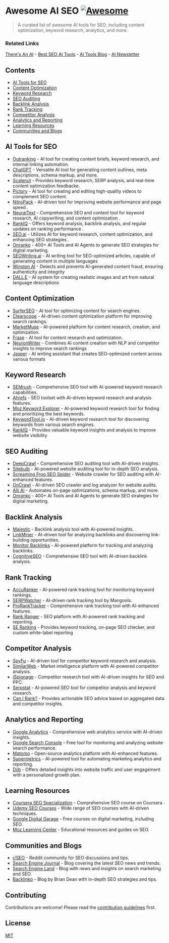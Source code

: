 # Awesome AI SEO [![Awesome](https://awesome.re/badge-flat.svg)](https://awesome.re)

> A curated list of awesome AI tools for SEO, including content optimization, keyword research, analytics, and more.

### Related Links

[There's An AI](https://theresanai.com) - [Best SEO AI Tools](https://theresanai.com/category/seo) - [AI Tools Blog](https://blog.theresanai.com) - [AI Newsletter](https://newsletter.theresanai.com)

## Contents

- [AI Tools for SEO](#ai-tools-for-seo)
- [Content Optimization](#content-optimization)
- [Keyword Research](#keyword-research)
- [SEO Auditing](#seo-auditing)
- [Backlink Analysis](#backlink-analysis)
- [Rank Tracking](#rank-tracking)
- [Competitor Analysis](#competitor-analysis)
- [Analytics and Reporting](#analytics-and-reporting)
- [Learning Resources](#learning-resources)
- [Communities and Blogs](#communities-and-blogs)

## AI Tools for SEO

- [Outranking](https://www.outranking.io/) - AI tool for creating content briefs, keyword research, and internal linking automation.
- [ChatGPT](https://openai.com/) - Versatile AI tool for generating content outlines, meta descriptions, schema markup, and more.
- [Scalenut](https://www.scalenut.com/) - Provides keyword research, SERP analysis, and real-time content optimization feedbacke.
- [Pictory](https://pictory.ai/) - AI tool for creating and editing high-quality videos to complement SEO content.
- [NitroPack](https://nitropack.io/) - AI-driven tool for improving website performance and page speed .
- [NeuralText](https://www.neuraltext.com/) - Comprehensive SEO and content tool for keyword research, AI copywriting, and content optimization .
- [RankIQ](https://www.rankiq.com/) - Offers keyword analysis, backlink analysis, and regular updates on ranking performance .
- [SEO.ai](https://seo.ai/) - Utilizes AI for keyword research, content optimization, and enhancing SEO strategies .
- [Onranko](https://onranko.com/) - 400+ AI Tools and AI Agents to generate SEO strategies for digital marketing.
- [SEOWriting.ai](https://seowriting.ai/) - AI writing tool for SEO-optimized articles, capable of generating content in multiple languages 
- [Winston AI](https://winston.ai/) - Detects and prevents AI-generated content fraud, ensuring authenticity and integrity 
- [DALL·E](https://www.openai.com/dall-e-3/) - AI system for creating realistic images and art from natural language descriptions 


## Content Optimization

- [SurferSEO](https://surferseo.com/) - AI tool for optimizing content for search engines.
- [Clearscope](https://www.clearscope.io/) - AI-driven content optimization platform for improving search rankings.
- [MarketMuse](https://www.marketmuse.com/) - AI-powered platform for content research, creation, and optimization.
- [Frase](https://www.frase.io/) - AI tool for content research and optimization.
- [NeuronWriter](https://neuronwriter.com/) - Combines AI content creation with NLP and competitor insights to improve search rankings
- [Jasper](https://www.jasper.ai/) - AI writing assistant that creates SEO-optimized content across various formats

## Keyword Research

- [SEMrush](https://www.semrush.com/) - Comprehensive SEO tool with AI-powered keyword research capabilities.
- [Ahrefs](https://ahrefs.com/) - SEO toolset with AI-driven keyword research and analysis features.
- [Moz Keyword Explorer](https://moz.com/explorer) - AI-powered keyword research tool for finding and prioritizing the best keywords.
- [KeywordTool.io](https://keywordtool.io/) - AI-driven keyword research tool for discovering keywords from various search engines.
- [RankIQ](https://www.rankiq.com/) - Provides valuable keyword insights and analysis to improve website visibility

## SEO Auditing

- [DeepCrawl](https://www.deepcrawl.com/) - Comprehensive SEO auditing tool with AI-driven insights.
- [Sitebulb](https://sitebulb.com/) - AI-powered website auditing tool for in-depth SEO analysis.
- [Screaming Frog SEO Spider](https://www.screamingfrog.co.uk/seo-spider/) - Website crawler for SEO auditing with AI-enhanced features.
- [OnCrawl](https://www.oncrawl.com/) - AI-driven SEO crawler and log analyzer for website audits.
- [Alli AI](https://www.alliai.com/) - Automates on-page optimizations, schema markup, and more.
- [Onranko](https://onranko.com/) - 400+ AI Tools and AI Agents to generate SEO strategies for digital marketing.

## Backlink Analysis

- [Majestic](https://majestic.com/) - Backlink analysis tool with AI-powered insights.
- [LinkMiner](https://linkminer.com/) - AI-driven tool for analyzing backlinks and discovering link-building opportunities.
- [Monitor Backlinks](https://monitorbacklinks.com/) - AI-powered platform for tracking and analyzing backlinks.
- [CognitiveSEO](https://cognitiveseo.com/) - Comprehensive SEO tool with AI-driven backlink analysis.

## Rank Tracking

- [AccuRanker](https://www.accuranker.com/) - AI-powered rank tracking tool for monitoring keyword rankings.
- [SERPWatcher](https://serpwatcher.com/) - AI-driven rank tracking tool by Mangools.
- [ProRankTracker](https://proranktracker.com/) - Comprehensive rank tracking tool with AI-enhanced features.
- [Rank Ranger](https://www.rankranger.com/) - SEO platform with AI-powered rank tracking and reporting.
- [SE Ranking](https://seranking.com/) - Provides keyword tracking, on-page SEO checker, and custom white-label reporting

## Competitor Analysis

- [SpyFu](https://www.spyfu.com/) - AI-driven tool for competitor keyword research and analysis.
- [SimilarWeb](https://www.similarweb.com/) - Market intelligence platform with AI-powered competitor analysis.
- [iSpionage](https://www.ispionage.com/) - Competitor research tool with AI-driven insights for SEO and PPC.
- [Serpstat](https://serpstat.com/) - AI-powered SEO tool for competitor analysis and keyword research.
- [Can I Rank?](https://www.canirank.com/) - Provides actionable SEO advice based on aggregated data and competitor insights.

## Analytics and Reporting

- [Google Analytics](https://analytics.google.com/) - Comprehensive web analytics service with AI-driven insights.
- [Google Search Console](https://search.google.com/search-console/about) - Free tool for monitoring and analyzing website search performance.
- [Matomo](https://matomo.org/) - Open-source analytics platform with AI-enhanced features.
- [Supermetrics](https://supermetrics.com/) - AI-powered tool for automating marketing analytics and reporting.
- [Diib](https://diib.com/) - Offers detailed insights into website traffic and user engagement with a personalized growth plan.


## Learning Resources

- [Coursera SEO Specialization](https://www.coursera.org/specializations/seo) - Comprehensive SEO course on Coursera.
- [Udemy SEO Courses](https://www.udemy.com/topic/seo/) - Wide range of SEO courses with AI-driven techniques.
- [Google Digital Garage](https://learndigital.withgoogle.com/digitalgarage) - Free courses on digital marketing, including SEO.
- [Moz Learning Center](https://moz.com/learn/seo) - Educational resources and guides on SEO.

## Communities and Blogs

- [r/SEO](https://www.reddit.com/r/SEO/) - Reddit community for SEO discussions and tips.
- [Search Engine Journal](https://www.searchenginejournal.com/) - Blog covering the latest SEO news and trends.
- [Search Engine Land](https://searchengineland.com/) - Blog with news and insights on search marketing and SEO.
- [Backlinko](https://backlinko.com/blog) - Blog by Brian Dean with in-depth SEO strategies and tips.

## Contributing

Contributions are welcome! Please read the [contribution guidelines](CONTRIBUTING.md) first.

## License

[MIT](LICENSE)
